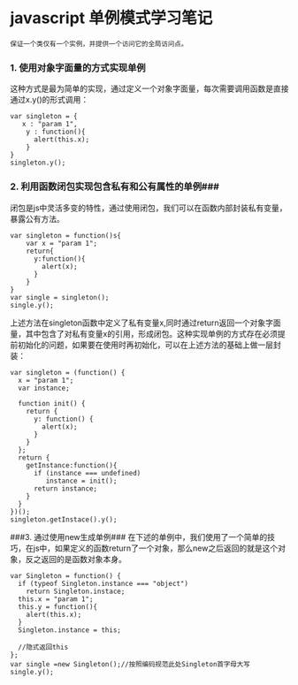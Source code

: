 # javascript 单例模式学习笔记 #
`
保证一个类仅有一个实例，并提供一个访问它的全局访问点。
`
### 1. 使用对象字面量的方式实现单例 ###
这种方式是最为简单的实现，通过定义一个对象字面量，每次需要调用函数是直接通过x.y()的形式调用：
   

```
var singleton = {
   x : "param 1",
  	y : function(){
      alert(this.x);
    }
}
singleton.y();
```

### 2. 利用函数闭包实现包含私有和公有属性的单例###
闭包是js中灵活多变的特性，通过使用闭包，我们可以在函数内部封装私有变量，暴露公有方法。
```
var singleton = function()s{
   	var x = "param 1";
  	return{
      y:function(){
        alert(x);
      }
    }
}
var single = singleton();
single.y();
```
上述方法在singleton函数中定义了私有变量x,同时通过return返回一个对象字面量，其中包含了对私有变量x的引用，形成闭包。这种实现单例的方式存在必须提前初始化的问题，如果要在使用时再初始化，可以在上述方法的基础上做一层封装：
```
var singleton = (function() {
  x = "param 1";
  var instance;

  function init() {
    return {
      y: function() {
        alert(x);
      }
    }
  };
  return {
    getInstance:function(){
      if (instance === undefined)
         instance = init();
      return instance;
    }
  }
})();
singleton.getInstace().y();
```
###3. 通过使用new生成单例###
在下述的单例中，我们使用了一个简单的技巧，在js中，如果定义的函数return了一个对象，那么new之后返回的就是这个对象，反之返回的是函数对象本身。
```
var Singleton = function() {
  if (typeof Singleton.instance === "object")
    return Singleton.instace;
  this.x = "param 1";
  this.y = function(){
    alert(this.x);
  }
  Singleton.instance = this;
  
  //隐式返回this
};
var single =new Singleton();//按照编码规范此处Singleton首字母大写
single.y();

```
